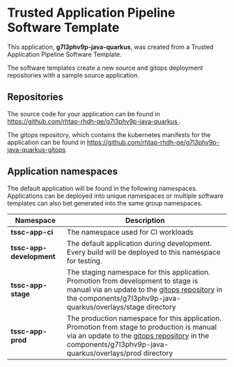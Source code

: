 # Trusted Application Pipeline Software Template

This application, **g7l3phv9p-java-quarkus**, was created from a Trusted Application Pipeline Software Template.

The software templates create a new source and gitops deployment repositories with a sample source application. 

## Repositories

The source code for your application can be found in [https://github.com/rhtap-rhdh-qe/g7l3phv9p-java-quarkus ](https://github.com/rhtap-rhdh-qe/g7l3phv9p-java-quarkus ).
 
The gitops repository, which contains the kubernetes manifests for the application can be found in 
[https://github.com/rhtap-rhdh-qe/g7l3phv9p-java-quarkus-gitops ](https://github.com/rhtap-rhdh-qe/g7l3phv9p-java-quarkus-gitops ) 

## Application namespaces 

The default application will be found in the following namespaces. Applications can be deployed into unique namespaces or multiple software templates can also bet generated into the same group namespaces.  

|  Namespace   |  Description   |  
| -------- | -------- |
| **tssc-app-ci** | The namespace used for CI workloads |
| **tssc-app-development** | The default application during development. Every build will be deployed to this namespace for testing. |
| **tssc-app-stage** | The staging namespace for this application. Promotion from development to stage is manual via an update to the [gitops repository](https://github.com/rhtap-rhdh-qe/g7l3phv9p-java-quarkus-gitops ) in the components/g7l3phv9p-java-quarkus/overlays/stage directory |
| **tssc-app-prod** | The production namespace for this application. Promotion from stage to production is manual via an update to the [gitops repository](https://github.com/rhtap-rhdh-qe/g7l3phv9p-java-quarkus-gitops ) in the components/g7l3phv9p-java-quarkus/overlays/prod directory |